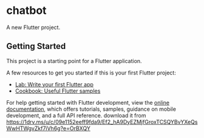 # chatbot

A new Flutter project.

## Getting Started

This project is a starting point for a Flutter application.

A few resources to get you started if this is your first Flutter project:

- [Lab: Write your first Flutter app](https://docs.flutter.dev/get-started/codelab)
- [Cookbook: Useful Flutter samples](https://docs.flutter.dev/cookbook)

For help getting started with Flutter development, view the
[online documentation](https://docs.flutter.dev/), which offers tutorials,
samples, guidance on mobile development, and a full API reference.
download it from https://1drv.ms/u/c/09e1152eeff9fda9/Ef2_hA9DyEZMjfGroxTCSQYBvYXeQsWwHTWgvZkf7iVh6g?e=OrBXQY
